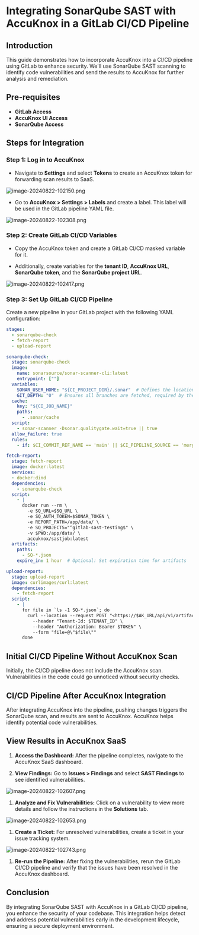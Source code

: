 # Integrating SonarQube SAST with AccuKnox in a GitLab CI/CD Pipeline

## Introduction

This guide demonstrates how to incorporate AccuKnox into a CI/CD pipeline using GitLab to enhance security. We'll use SonarQube SAST scanning to identify code vulnerabilities and send the results to AccuKnox for further analysis and remediation.

## Pre-requisites

- **GitLab Access**
- **AccuKnox UI Access**
- **SonarQube Access**

## Steps for Integration

### Step 1: Log in to AccuKnox

- Navigate to **Settings** and select **Tokens** to create an AccuKnox token for forwarding scan results to SaaS.

![image-20240822-102150.png](images/gitlab-sast/1.png)

- Go to **AccuKnox > Settings > Labels** and create a label. This label will be used in the GitLab pipeline YAML file.

![image-20240822-102308.png](images/gitlab-sast/2.png)

### Step 2: Create GitLab CI/CD Variables

- Copy the AccuKnox token and create a GitLab CI/CD masked variable for it.

- Additionally, create variables for the **tenant ID**, **AccuKnox URL**, **SonarQube token**, and the **SonarQube project URL**.

![image-20240822-102417.png](images/gitlab-sast/3.png)

### Step 3: Set Up GitLab CI/CD Pipeline

Create a new pipeline in your GitLab project with the following YAML configuration:

```yaml
stages:
  - sonarqube-check
  - fetch-report
  - upload-report

sonarqube-check:
  stage: sonarqube-check
  image:
    name: sonarsource/sonar-scanner-cli:latest
    entrypoint: [""]
  variables:
    SONAR_USER_HOME: "${CI_PROJECT_DIR}/.sonar"  # Defines the location of the analysis task cache
    GIT_DEPTH: "0"  # Ensures all branches are fetched, required by the analysis task
  cache:
    key: "${CI_JOB_NAME}"
    paths:
      - .sonar/cache
  script:
    - sonar-scanner -Dsonar.qualitygate.wait=true || true
  allow_failure: true
  rules:
    - if: $CI_COMMIT_REF_NAME == 'main' || $CI_PIPELINE_SOURCE == 'merge_request_event'

fetch-report:
  stage: fetch-report
  image: docker:latest
  services:
  - docker:dind
  dependencies:
    - sonarqube-check
  script:
    - |
      docker run --rm \
        -e SQ_URL=$SQ_URL \
        -e SQ_AUTH_TOKEN=$SONAR_TOKEN \
        -e REPORT_PATH=/app/data/ \
        -e SQ_PROJECTS="^gitlab-sast-testing$" \
        -v $PWD:/app/data/ \
        accuknox/sastjob:latest
  artifacts:
    paths:
      - SQ-*.json
    expire_in: 1 hour  # Optional: Set expiration time for artifacts

upload-report:
  stage: upload-report
  image: curlimages/curl:latest
  dependencies:
    - fetch-report
  script:
    - |
      for file in `ls -1 SQ-*.json`; do
        curl --location --request POST "<https://$AK_URL/api/v1/artifact/?tenant_id=$TENANT_ID&data_type=SQ&save_to_s3=false>" \
          --header "Tenant-Id: $TENANT_ID" \
          --header "Authorization: Bearer $TOKEN" \
          --form "file=@\"$file\""
      done
```

## Initial CI/CD Pipeline Without AccuKnox Scan

Initially, the CI/CD pipeline does not include the AccuKnox scan. Vulnerabilities in the code could go unnoticed without security checks.

## CI/CD Pipeline After AccuKnox Integration

After integrating AccuKnox into the pipeline, pushing changes triggers the SonarQube scan, and results are sent to AccuKnox. AccuKnox helps identify potential code vulnerabilities.

## View Results in AccuKnox SaaS

1. **Access the Dashboard:** After the pipeline completes, navigate to the AccuKnox SaaS dashboard.

2. **View Findings:** Go to **Issues > Findings** and select **SAST Findings** to see identified vulnerabilities.

![image-20240822-102607.png](images/gitlab-sast/4.png)

1. **Analyze and Fix Vulnerabilities:** Click on a vulnerability to view more details and follow the instructions in the **Solutions** tab.

![image-20240822-102653.png](images/gitlab-sast/5.png)

1. **Create a Ticket:** For unresolved vulnerabilities, create a ticket in your issue tracking system.

![image-20240822-102743.png](images/gitlab-sast/6.png)

1. **Re-run the Pipeline:** After fixing the vulnerabilities, rerun the GitLab CI/CD pipeline and verify that the issues have been resolved in the AccuKnox dashboard.

## Conclusion

By integrating SonarQube SAST with AccuKnox in a GitLab CI/CD pipeline, you enhance the security of your codebase. This integration helps detect and address potential vulnerabilities early in the development lifecycle, ensuring a secure deployment environment.
